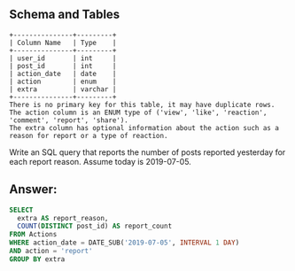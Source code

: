 ## Schema and Tables

```
+---------------+---------+
| Column Name   | Type    |
+---------------+---------+
| user_id       | int     |
| post_id       | int     |
| action_date   | date    | 
| action        | enum    |
| extra         | varchar |
+---------------+---------+
There is no primary key for this table, it may have duplicate rows.
The action column is an ENUM type of ('view', 'like', 'reaction', 'comment', 'report', 'share').
The extra column has optional information about the action such as a reason for report or a type of reaction. 
```

Write an SQL query that reports the number of posts reported yesterday for each report reason. Assume today is 2019-07-05.

## Answer:

```sql
SELECT 
  extra AS report_reason,
  COUNT(DISTINCT post_id) AS report_count
FROM Actions
WHERE action_date = DATE_SUB('2019-07-05', INTERVAL 1 DAY)
AND action = 'report'
GROUP BY extra
```
